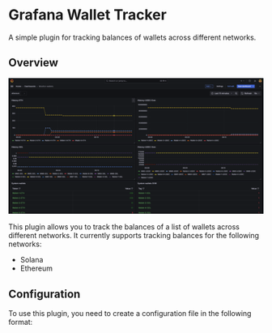 # Grafana Wallet Tracker

A simple plugin for tracking balances of wallets across different networks.

## Overview

![Overview screenshot](./overview.png)

This plugin allows you to track the balances of a list of wallets across different networks. It currently supports tracking balances for the following networks:

* Solana
* Ethereum

## Configuration

To use this plugin, you need to create a configuration file in the following format:
